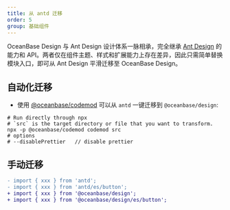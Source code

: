 ```yaml
---
title: 从 antd 迁移
order: 5
group: 基础组件
---
```


OceanBase Design 与 Ant Design 设计体系一脉相承，完全继承 [Ant Design](https://ant.design) 的能力和 API。两者仅在组件主题、样式和扩展能力上存在差异，因此只需简单替换模块入口，即可从 Ant Design 平滑迁移至 OceanBase Design。

## 自动化迁移

- 使用 [@oceanbase/codemod](https://github.com/oceanbase/oceanbase-design/tree/master/packages/codemod) 可以从 `antd` 一键迁移到 `@oceanbase/design`:

```shell
# Run directly through npx
# `src` is the target directory or file that you want to transform.
npx -p @oceanbase/codemod codemod src
# options
# --disablePrettier   // disable prettier
```

## 手动迁移

```diff
- import { xxx } from 'antd';
- import { xxx } from 'antd/es/button';
+ import { xxx } from '@oceanbase/design';
+ import { xxx } from '@oceanbase/design/es/button';
```
